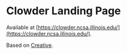 # Clowder Landing Page

Available at [https://clowder.ncsa.illinois.edu/](https://clowder.ncsa.illinois.edu/).

Based on [Creative](http://startbootstrap.com/template-overviews/creative/).

